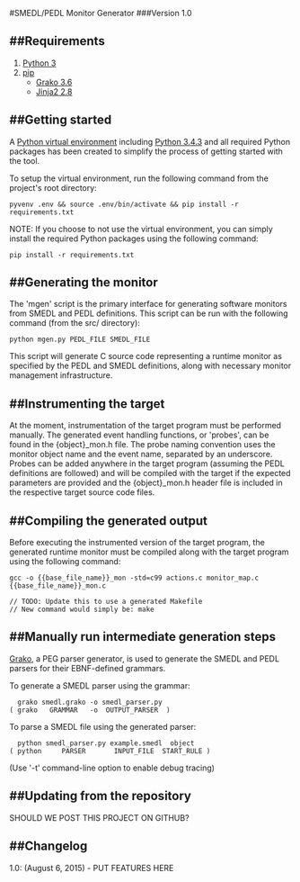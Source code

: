 #SMEDL/PEDL Monitor Generator
###Version 1.0

##Requirements
--------------
1. [Python 3](https://docs.python.org/3/)
2. [pip](https://pip.pypa.io/en/stable/)
    - [Grako 3.6](https://pythonhosted.org/grako/)
    - [Jinja2 2.8](http://jinja.pocoo.org/)

##Getting started
---------------
A [Python virtual environment](https://virtualenv.readthedocs.org/en/latest/) including [Python 3.4.3](https://docs.python.org/3.4/index.html) and all required Python packages has been created to simplify the process of getting started with the tool.

To setup the virtual environment, run the following command from the project's root directory:

    pyvenv .env && source .env/bin/activate && pip install -r requirements.txt

NOTE: If you choose to not use the virtual environment, you can simply install the required Python packages using the following command:

    pip install -r requirements.txt


##Generating the monitor
----------------------
The 'mgen' script is the primary interface for generating software monitors from SMEDL and PEDL definitions. This script can be run with the following command (from the src/ directory):

    python mgen.py PEDL_FILE SMEDL_FILE

This script will generate C source code representing a runtime monitor as specified by the PEDL and SMEDL definitions, along with necessary monitor management infrastructure.


##Instrumenting the target
------------------------
At the moment, instrumentation of the target program must be performed manually. The generated event handling functions, or 'probes', can be found in the {object}\_mon.h file. The probe naming convention uses the monitor object name and the event name, separated by an underscore. Probes can be added anywhere in the target program (assuming the PEDL definitions are followed) and will be compiled with the target if the expected parameters are provided and the {object}\_mon.h header file is included in the respective target source code files.


##Compiling the generated output
------------------------------
Before executing the instrumented version of the target program, the generated runtime monitor must be compiled along with the target program using the following command:

	gcc -o {{base_file_name}}_mon -std=c99 actions.c monitor_map.c {{base_file_name}}_mon.c

    // TODO: Update this to use a generated Makefile
    // New command would simply be: make


##Manually run intermediate generation steps
------------------------------------------
[Grako](https://pythonhosted.org/grako/), a PEG parser generator, is used to generate the SMEDL and PEDL parsers for their EBNF-defined grammars.

To generate a SMEDL parser using the grammar:

	  grako smedl.grako -o smedl_parser.py
	( grako   GRAMMAR   -o  OUTPUT_PARSER  )

To parse a SMEDL file using the generated parser:

      python smedl_parser.py example.smedl  object
    ( python     PARSER       INPUT_FILE  START_RULE )

(Use '-t' command-line option to enable debug tracing)


##Updating from the repository
----------------------------
SHOULD WE POST THIS PROJECT ON GITHUB?


##Changelog
---------
1.0: (August 6, 2015)
    - PUT FEATURES HERE